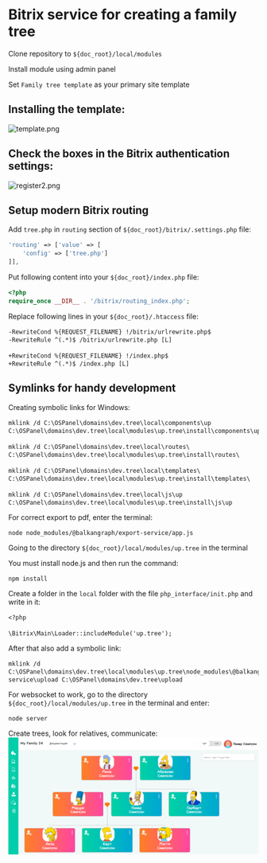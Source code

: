 # Bitrix service for creating a family tree

Clone repository to `${doc_root}/local/modules`

Install module using admin panel

Set `Family tree template` as your primary site template

## Installing the template:
![template.png](screenshots/template.png)

## Check the boxes in the Bitrix authentication settings:
![register2.png](screenshots%2Fregister2.png)

## Setup modern Bitrix routing

Add `tree.php` in `routing` section of `${doc_root}/bitrix/.settings.php` file:

```php
'routing' => ['value' => [
	'config' => ['tree.php']
]],
```

Put following content into your `${doc_root}/index.php` file:

```php
<?php
require_once __DIR__ . '/bitrix/routing_index.php';
```

Replace following lines in your `${doc_root}/.htaccess` file:

```
-RewriteCond %{REQUEST_FILENAME} !/bitrix/urlrewrite.php$
-RewriteRule ^(.*)$ /bitrix/urlrewrite.php [L]

+RewriteCond %{REQUEST_FILENAME} !/index.php$
+RewriteRule ^(.*)$ /index.php [L]
```

## Symlinks for handy development


Creating symbolic links for Windows:

```
mklink /d C:\OSPanel\domains\dev.tree\local\components\up C:\OSPanel\domains\dev.tree\local\modules\up.tree\install\components\up

mklink /d C:\OSPanel\domains\dev.tree\local\routes\ C:\OSPanel\domains\dev.tree\local\modules\up.tree\install\routes\

mklink /d C:\OSPanel\domains\dev.tree\local\templates\ C:\OSPanel\domains\dev.tree\local\modules\up.tree\install\templates\

mklink /d C:\OSPanel\domains\dev.tree\local\js\up C:\OSPanel\domains\dev.tree\local\modules\up.tree\install\js\up
```

For correct export to pdf, enter the terminal:
```
node node_modules/@balkangraph/export-service/app.js
```

Going to the directory `${doc_root}/local/modules/up.tree` in the terminal

You must install node.js and then run the command:
```
npm install
```


Create a folder in the `local` folder with the file `php_interface/init.php` and write in it:

```
<?php

\Bitrix\Main\Loader::includeModule('up.tree');
```

After that also add a symbolic link:
```
mklink /d C:\OSPanel\domains\dev.tree\local\modules\up.tree\node_modules\@balkangraph\export-service\upload C:\OSPanel\domains\dev.tree\upload
```

For websocket to work, go to the directory `${doc_root}/local/modules/up.tree` in the terminal and enter:
```
node server
```
Create trees, look for relatives, communicate:
![myFamily.png](screenshots%2FmyFamily.png)